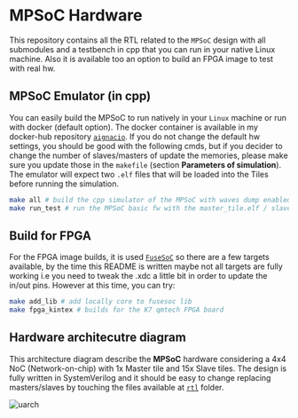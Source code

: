 # MPSoC Hardware

This repository contains all the RTL related to the `MPSoC` design with all submodules and a testbench in cpp that you can run in your native Linux machine. Also it is available too an option to build an FPGA image to test with real hw.

## MPSoC Emulator (in cpp)

You can easily build the MPSoC to run natively in your `Linux` machine or run with docker (default option). The docker container is available in my docker-hub repository [`aignacio`](https://hub.docker.com/u/aignacio). If you do not change the default hw settings, you should be good with the following cmds, but if you decider to change the number of slaves/masters of update the memories, please make sure you update those in the `makefile` (section **Parameters of simulation**). The emulator will expect two `.elf` files that will be loaded into the Tiles before running the simulation.
```bash
make all # build the cpp simulator of the MPSoC with waves dump enabled
make run_test # run the MPSoC basic fw with the master_tile.elf / slave_tile.elf, these two fws needs to be copied to this folder using the mpsoc sw repository
```

## Build for FPGA

For the FPGA image builds, it is used [`FuseSoC`](https://fusesoc.readthedocs.io) so there are a few targets available, by the time this README is written maybe not all targets are fully working i.e you need to tweak the .xdc a little bit in order to update the in/out pins. However at this time, you can try:

```bash
make add_lib # add locally core to fusesoc lib
make fpga_kintex # builds for the K7 qmtech FPGA board
```

## Hardware architecutre diagram

This architecture diagram describe the **MPSoC** hardware considering a 4x4 NoC (Network-on-chip) with 1x Master tile and 15x Slave tiles. The design is fully written in SystemVerilog and it should be easy to change replacing masters/slaves by touching the files available at [`rtl`](rtl) folder.

![uarch](mpsoc_hw_arch_diagram.svg)
